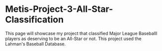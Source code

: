 # Metis-Project-3-All-Star-Classification

This page will showcase my project that classified Major League Baseballl players as deserving to be an All-Star or not.  This project used the Lahman's Baseball Database.  
